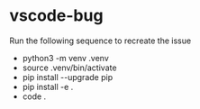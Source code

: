 # vscode-bug

Run the following sequence to recreate the issue

 * python3 -m venv .venv
 * source .venv/bin/activate
 * pip install --upgrade pip
 * pip install -e .
 * code .
